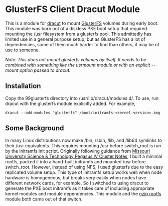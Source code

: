 # GlusterFS Client Dracut Module
This is a module for [dracut](https://dracut.wiki.kernel.org/index.php/Main_Page)
to mount [GlusterFS](https://www.gluster.org/) volumes during early boot.
This module was born out of a diskless PXE boot setup that required mounting
the /usr filesystem from a glusterfs pool.  This admittedly has limited use in
a general purpose setup, but as GlusterFS has a lot of dependencies, some of
them much harder to find than others, it may be of use to someone.

*Note: This does not mount glusterfs volumes by itself.  It needs to be
combined with something like the usrmount module or with an explicit --mount
option passed to dracut.*

## Installation
Copy the 99glusterfs directory into /usr/lib/dracut/modules.d/.  To use, run
dracut with the glusterfs module explicitly added.  For example,
````
dracut --add-modules "glusterfs" /boot/initramfs-<kernel version>.img
````

## Some Background
In many Linux distributions now make /bin, /sbin, /lib, and /lib64 symlinks to
their /usr equivalents.  This requires mounting /usr before switch_root is run
by the initramfs init script.  Originally following guidance from
[Missouri University Science & Technology Pegasus IV Cluster Notes][mst], I
built a minimal rootfs, packed it into a hand-built initramfs and mounted /usr
before switch_root.  However, instead of using NFS, I used glusterfs due to the
easy replicated volume setup.  This type of initramfs setup works well when node
hardware is homogeneous, but breaks very easily when nodes have different
network cards, for example.  So I switched to using dracut to generate the PXE
boot initramfs as it takes care of including appropriate kernel modules and
module dependencies.  This module and the
[gzip rootfs](https://github.com/stracy-esu/dracut-gzip-rootfs) module both
came out of that switch.

[mst]: http://web.mst.edu/~vojtat/pegasus/administration/nodes.htm
